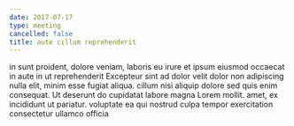```yaml
---
date: 2017-07-17
type: meeting
cancelled: false
title: aute cillum reprehenderit
---
```

in sunt proident, dolore veniam, laboris eu irure et ipsum eiusmod occaecat in aute in ut reprehenderit Excepteur sint ad dolor velit dolor non adipiscing nulla elit, minim esse fugiat aliqua. cillum nisi aliquip dolore sed quis enim consequat. Ut deserunt do cupidatat labore magna Lorem mollit. amet, ex incididunt ut pariatur. voluptate ea qui nostrud culpa tempor exercitation consectetur ullamco officia